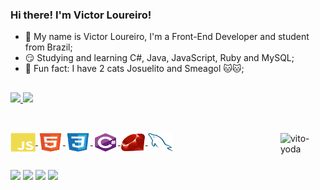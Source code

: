 ### Hi there! I'm Victor Loureiro!



- 🥰 My name is Victor Loureiro, I'm a Front-End Developer and student from Brazil;
- 😏 Studying and learning C#, Java, JavaScript, Ruby and MySQL;
- 🥳 Fun fact: I have 2 cats Josuelito and Smeagol 🐱🐱;
##

 <div>
  <a href="https://github.com/victorloureiro1">
  <img height="150em" src="https://github-readme-stats.vercel.app/api?username=victorloureiro1&show_icons=true&theme=material-palenight&include_all_commits=true&count_private=true"/> 
   <img height="150em" src="https://github-readme-stats.vercel.app/api/top-langs/?username=victorloureiro1&layout=compact&langs_count=7&theme=material-palenight"/>
</div>
 
 ## 
 
  <div style="display: inline_block"><br>
  <img align="center" alt="vito-Js" height="30" width="40" src="https://raw.githubusercontent.com/devicons/devicon/master/icons/javascript/javascript-plain.svg">
  <img align="center" alt="vito-HTML" height="30" width="40" src="https://raw.githubusercontent.com/devicons/devicon/master/icons/html5/html5-original.svg">
  <img align="center" alt="vito-CSS" height="30" width="40" src="https://raw.githubusercontent.com/devicons/devicon/master/icons/css3/css3-original.svg">
  <img align="center" alt="vito-Csharp" height="30" width="40" src="https://raw.githubusercontent.com/devicons/devicon/master/icons/csharp/csharp-original.svg">
  <img align="center" alt="vito-Csharp" height="30" width="40" src="https://raw.githubusercontent.com/devicons/devicon/master/icons/ruby/ruby-original.svg">
   <img align="center" alt="vito-Csharp" height="30" width="40" src="https://raw.githubusercontent.com/devicons/devicon/master/icons/mysql/mysql-original.svg">
  <img align="right" alt="vito-yoda" src="https://static.wikia.nocookie.net/minecraft_gamepedia/images/4/42/Dancing_Red_Parrot.gif/revision/latest/scale-to-width-down/250?cb=20200226075200" width="72" height="73">
</div>

 ##
 
  <div> 
  <a href="https://www.instagram.com/victorloureirosl/" target="_blank"><img src="https://img.shields.io/badge/-Instagram-%23E4405F?style=for-the-badge&logo=instagram&logoColor=white" target="_blank"></a>
 </a> 
  <a href = "victor.loureiro.silva@gmail.com"><img src="https://img.shields.io/badge/-Gmail-%23333?style=for-the-badge&logo=gmail&logoColor=white" target="_blank"></a>
  <a href="https://www.linkedin.com/in/victor-loureiro-548353208/" target="_blank"><img src="https://img.shields.io/badge/-LinkedIn-%230077B5?style=for-the-badge&logo=linkedin&logoColor=white" target="_blank"></a> 
  <a href="https://api.whatsapp.com/send?phone=5532998323393&text=Victor%20Loureiro" target="_blank"><img src=https://img.shields.io/badge/WhatsApp-25D366?style=for-the-badge&logo=whatsapp&logoColor=white target="_blank"></a> 
 

</div>
